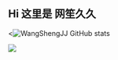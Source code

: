 
## Hi 这里是 网笙久久

<![WangShengJJ GitHub stats](https://github-readme-stats.vercel.app/api?username=wangshengjj&show_icons=true&theme=tokyonight)

<a href="https://github.com/wangshengjj">
  <img align="center" src="https://github-readme-stats.anuraghazra1.vercel.app/api/top-langs/?username=sabesansathananthan&layout=compact&theme=radical" />
</a>
